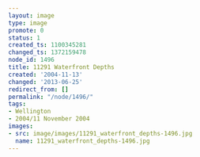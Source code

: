 ```yaml
---
layout: image
type: image
promote: 0
status: 1
created_ts: 1100345281
changed_ts: 1372159478
node_id: 1496
title: 11291 Waterfront Depths
created: '2004-11-13'
changed: '2013-06-25'
redirect_from: []
permalink: "/node/1496/"
tags:
- Wellington
- 2004/11 November 2004
images:
- src: image/images/11291_waterfront_depths-1496.jpg
  name: 11291_waterfront_depths-1496.jpg
---
```


